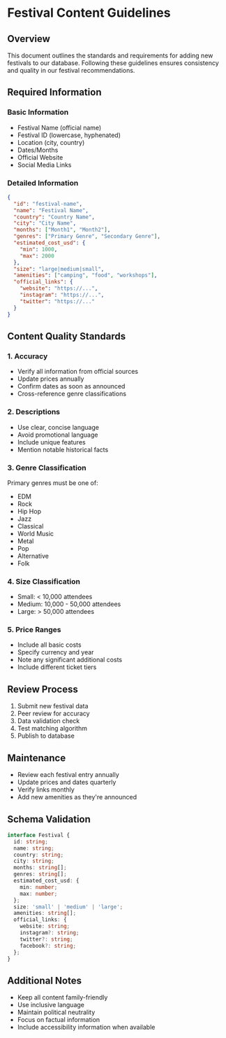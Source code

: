 # Festival Content Guidelines

## Overview

This document outlines the standards and requirements for adding new festivals to our database. Following these guidelines ensures consistency and quality in our festival recommendations.

## Required Information

### Basic Information
- Festival Name (official name)
- Festival ID (lowercase, hyphenated)
- Location (city, country)
- Dates/Months
- Official Website
- Social Media Links

### Detailed Information
```json
{
  "id": "festival-name",
  "name": "Festival Name",
  "country": "Country Name",
  "city": "City Name",
  "months": ["Month1", "Month2"],
  "genres": ["Primary Genre", "Secondary Genre"],
  "estimated_cost_usd": {
    "min": 1000,
    "max": 2000
  },
  "size": "large|medium|small",
  "amenities": ["camping", "food", "workshops"],
  "official_links": {
    "website": "https://...",
    "instagram": "https://...",
    "twitter": "https://..."
  }
}
```

## Content Quality Standards

### 1. Accuracy
- Verify all information from official sources
- Update prices annually
- Confirm dates as soon as announced
- Cross-reference genre classifications

### 2. Descriptions
- Use clear, concise language
- Avoid promotional language
- Include unique features
- Mention notable historical facts

### 3. Genre Classification
Primary genres must be one of:
- EDM
- Rock
- Hip Hop
- Jazz
- Classical
- World Music
- Metal
- Pop
- Alternative
- Folk

### 4. Size Classification
- Small: < 10,000 attendees
- Medium: 10,000 - 50,000 attendees
- Large: > 50,000 attendees

### 5. Price Ranges
- Include all basic costs
- Specify currency and year
- Note any significant additional costs
- Include different ticket tiers

## Review Process

1. Submit new festival data
2. Peer review for accuracy
3. Data validation check
4. Test matching algorithm
5. Publish to database

## Maintenance

- Review each festival entry annually
- Update prices and dates quarterly
- Verify links monthly
- Add new amenities as they're announced

## Schema Validation

```typescript
interface Festival {
  id: string;
  name: string;
  country: string;
  city: string;
  months: string[];
  genres: string[];
  estimated_cost_usd: {
    min: number;
    max: number;
  };
  size: 'small' | 'medium' | 'large';
  amenities: string[];
  official_links: {
    website: string;
    instagram?: string;
    twitter?: string;
    facebook?: string;
  };
}
```

## Additional Notes

- Keep all content family-friendly
- Use inclusive language
- Maintain political neutrality
- Focus on factual information
- Include accessibility information when available
